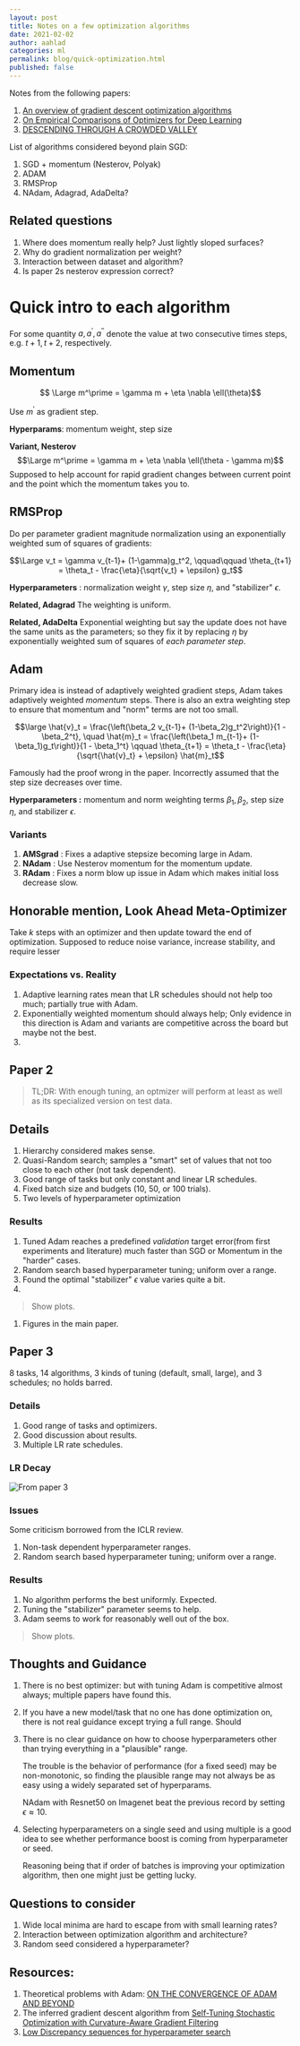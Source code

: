 ```yaml
---
layout: post
title: Notes on a few optimization algorithms
date: 2021-02-02
author: aahlad
categories: ml
permalink: blog/quick-optimization.html
published: false
---
```


Notes from the following papers:

1. [An overview of gradient descent optimization algorithms](https://arxiv.org/pdf/1609.04747.pdf)
2. [On Empirical Comparisons of Optimizers for Deep Learning](https://arxiv.org/pdf/1910.05446.pdf)
3. [DESCENDING THROUGH A CROWDED VALLEY](https://arxiv.org/pdf/2007.01547.pdf)


List of algorithms considered beyond plain SGD:
1. SGD + momentum (Nesterov, Polyak)
1. ADAM
3. RMSProp
4. NAdam, Adagrad, AdaDelta?

<!-- ![From paper 2](./../assets/img/content/opt-algs.png "Title") -->


## Related questions
1. Where does momentum really help? Just lightly sloped surfaces?
2. Why do gradient normalization per weight?
3. Interaction between dataset and algorithm?
4. Is paper 2s nesterov expression correct?



# Quick intro to each algorithm

For some quantity $a, a^\prime, a^{\prime\prime}$ denote the value at two consecutive times steps, e.g. $t+1, t+2$, respectively.

## Momentum

$$ \Large m^\prime = \gamma m + \eta \nabla \ell(\theta)$$

Use $m^\prime$ as gradient step.

**Hyperparams**: momentum weight, step size

**Variant, Nesterov**
$$\Large m^\prime = \gamma m + \eta \nabla \ell(\theta - \gamma m)$$
Supposed to help account for rapid gradient changes between current point and the point which the momentum takes you to.


## RMSProp
Do per parameter gradient magnitude normalization using an exponentially weighted sum of squares of gradients:

$$\Large v_t = \gamma v_{t-1}+  (1-\gamma)g_t^2, \qquad\qquad \theta_{t+1} = \theta_t - \frac{\eta}{\sqrt{v_t} + \epsilon} g_t$$

**Hyperparameters** : normalization weight $\gamma$, step size $\eta$, and "stabilizer" $\epsilon$.

**Related, Adagrad** The weighting is uniform.


**Related, AdaDelta** Exponential weighting but say the update does not have the same units as the parameters; so they fix it by replacing $\eta$ by exponentially weighted sum of squares of *each parameter step*.


## Adam 

Primary idea is instead of adaptively weighted gradient steps, Adam takes adaptively weighted *momentum* steps. There is also an extra weighting step to ensure that momentum and "norm" terms are not too small.


$$\large \hat{v}_t = \frac{\left(\beta_2 v_{t-1}+  (1-\beta_2)g_t^2\right)}{1 - \beta_2^t}, \quad \hat{m}_t = \frac{\left(\beta_1 m_{t-1}+  (1-\beta_1)g_t\right)}{1 - \beta_1^t} \qquad \theta_{t+1} = \theta_t - \frac{\eta}{\sqrt{\hat{v}_t} + \epsilon} \hat{m}_t$$

Famously had the proof wrong in the paper. Incorrectly assumed that the step size decreases over time.

**Hyperparameters :** momentum and norm weighting terms $\beta_1, \beta_2$, step size $\eta$, and stabilizer $\epsilon$.

### **Variants**
1. **AMSgrad** : Fixes a adaptive stepsize becoming large in Adam.
1. **NAdam** : Use Nesterov momentum for the momentum update.
1. **RAdam** : Fixes a norm blow up issue in Adam which makes initial loss decrease slow.

## Honorable mention, Look Ahead Meta-Optimizer

Take $k$ steps with an optimizer and then update toward the end of optimization. Supposed to reduce noise variance, increase stability, and require lesser


### **Expectations vs. Reality**

1. Adaptive learning rates mean that LR schedules should not help too much; partially true with Adam.
2. Exponentially weighted momentum should always help; Only evidence in this direction is Adam and variants are competitive across the board but maybe not the best.
3. 



## Paper 2

> TL;DR: With enough tuning, an optmizer will perform at least as well as its specialized version on test data.

## **Details**
1. Hierarchy considered makes sense.
2. Quasi-Random search; samples a "smart" set of values that not too close to each other (not task dependent).
3. Good range of tasks but only constant and linear LR schedules.
4. Fixed batch size and budgets (10, 50, or 100 trials).
5. Two levels of hyperparameter optimization

### **Results**
1. Tuned Adam reaches a predefined *validation* target error(from first experiments and literature) much faster than SGD or Momentum in the "harder" cases.
2. Random search based hyperparameter tuning; uniform over a range.
3. Found the optimal "stabilizer" $\epsilon$ value varies quite a bit.
4. 


> Show plots.

1. Figures in the main paper.

## Paper 3

8 tasks, 14 algorithms, 3 kinds of tuning (default, small, large), and 3 schedules; no holds barred.

### **Details**
1. Good range of tasks and optimizers.
2. Good discussion about results.
3. Multiple LR rate schedules.

### **LR Decay**

![From paper 3](./../assets/img/content/lr-schedules.png "Specifically from ")

### **Issues**
Some criticism borrowed from the ICLR review.

1. Non-task dependent hyperparameter ranges.
2. Random search based hyperparameter tuning; uniform over a range.

### **Results**

1. No algorithm performs the best uniformly. Expected.
2. Tuning the "stabilizer" parameter seems to help.
3. Adam seems to work for reasonably well out of the box.


> Show plots.


## Thoughts and Guidance

1. There is no best optimizer: but with tuning Adam is competitive almost always; multiple papers have found this.

2. If you have a new model/task that no one has done optimization on, there is not real guidance except trying a full range. Should

3. There is no clear guidance on how to choose hyperparameters other than trying everything in a "plausible" range.
   
   The trouble is the behavior of performance (for a fixed seed) may be non-monotonic, so finding the plausible range may not always be as easy using a widely separated set of hyperparams.

   NAdam with Resnet50 on Imagenet beat the previous record by setting $\epsilon \approx 10$.

4. Selecting hyperparameters on a single seed and using multiple is a good idea to see whether performance boost is coming from hyperparameter or seed.

   Reasoning being that if order of batches is improving your optimization algorithm, then one might just be getting lucky. 

## Questions to consider

1. Wide local minima are hard to escape from with small learning rates?
2. Interaction between optimization algorithm and architecture?
3. Random seed considered a hyperparameter?


## Resources:

1. Theoretical problems with Adam: [ON THE CONVERGENCE OF ADAM AND BEYOND](https://openreview.net/pdf?id=ryQu7f-RZ)
2. The inferred gradient descent algorithm from [Self-Tuning Stochastic Optimization with Curvature-Aware Gradient Filtering](https://arxiv.org/abs/2011.04803)
3. [Low Discrepancy sequences for hyperparameter search](https://arxiv.org/pdf/1706.03200.pdf)